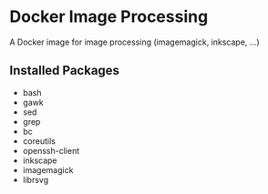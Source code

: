 # Docker Image Processing

A Docker image for image processing (imagemagick, inkscape, ...)

## Installed Packages

- bash
- gawk
- sed
- grep
- bc
- coreutils
- openssh-client
- inkscape
- imagemagick
- librsvg
